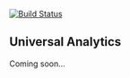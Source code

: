 [![Build Status](https://travis-ci.org/Kebir/universal-analytics.svg?branch=master)](https://travis-ci.org/Kebir/universal-analytics)

Universal Analytics
--------------------

Coming soon...
